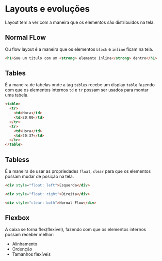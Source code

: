 # Layouts e evoluções

Layout tem a ver com a maneira que os elementos são distribuidos na tela.

## Normal FLow

Ou flow layout é a maneira que os elementos `block` e `inline` ficam na tela.

```html
<h1>Sou um titulo com um <strong> elemento inline</strong> dentro</h1>
```

## Tables

É a maneira de tabelas onde a tag `tables` recebe um display `table`
fazendo com que os elementos internos `td` e `tr` possam ser usados
para montar uma tabela.

```html
<table>
  <tr>
    <td>Hora</td>
    <td>20:00</td>
  </tr>
  <tr>
    <td>Hora</td>
    <td>20:37</td>
  </tr>
</table>
```

## Tabless

É a maneira de usar as propriedades `float`, `clear` para que os elementos possam mudar de posição na tela.

```html
<div style="float: left">Esquerda</div>

<div style="float: right">Direita</div>

<div style="clear: both">Normal Flow</div>
```

## Flexbox

A caixa se torna flex(flexível), fazendo com que os elementos internos possam receber melhor:

- Alinhamento
- Ordenção
- Tamanhos flexíveis
